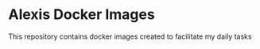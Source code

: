 # Alexis Docker Images

This repository contains docker images created to facilitate my daily tasks

